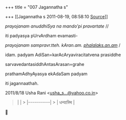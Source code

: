 +++
title = "007 Jagannatha s"

+++
[[Jagannatha s	2011-08-19, 08:58:10 [Source](https://groups.google.com/g/bvparishat/c/osj72m4G2Ts)]]



*prayojanam anuddhiSya na mando'pi pravartate* //



iti padyasya pUrvArdham evamasti-



*prayojanam sampravr.tteh. kAran.am. [phalalaks.an.am](http://phalalaks.an.am)* /



idam. padyam AdiSan=karAcAryaviracitatvena prasiddhe



sarvavedantasiddhAntasArasan=grahe



prathamAdhyAyasya ekAdaSam padyam  

iti jagannaathah.  

2011/8/18 Usha Rani \<[usha_s...@yahoo.co.in]()\>  

> |           | > |-----------| > | धन्यास्मि |




